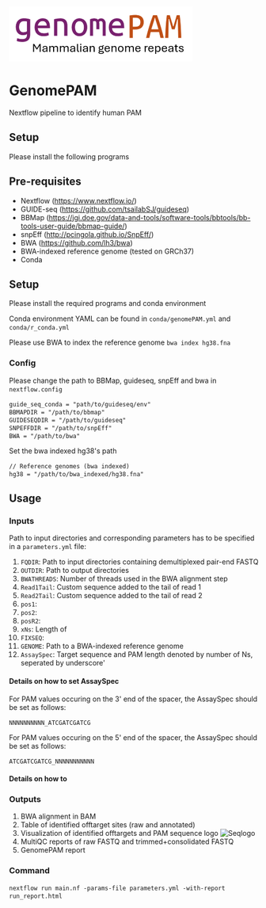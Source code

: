 ![genomePAM](resources/img/genomePAM_logo.png)

# GenomePAM
Nextflow pipeline to identify human PAM

## Setup
Please install the following programs
## Pre-requisites
- Nextflow (https://www.nextflow.io/)
- GUIDE-seq (https://github.com/tsailabSJ/guideseq)
- BBMap (https://jgi.doe.gov/data-and-tools/software-tools/bbtools/bb-tools-user-guide/bbmap-guide/)
- snpEff (http://pcingola.github.io/SnpEff/)
- BWA (https://github.com/lh3/bwa)
- BWA-indexed reference genome (tested on GRCh37)
- Conda


## Setup
Please install the required programs and conda environment

Conda environment YAML can be found in 
```conda/genomePAM.yml```
and 
```conda/r_conda.yml```

Please use BWA to index the reference genome
```bwa index hg38.fna```

### Config
Please change the path to BBMap, guideseq, snpEff and bwa in `nextflow.config`
```
guide_seq_conda = "path/to/guideseq/env"
BBMAPDIR = "/path/to/bbmap"
GUIDESEQDIR = "/path/to/guideseq"
SNPEFFDIR = "/path/to/snpEff"
BWA = "/path/to/bwa"
```
Set the bwa indexed hg38's path
```
// Reference genomes (bwa indexed)
hg38 = "/path/to/bwa_indexed/hg38.fna"
```

## Usage
### Inputs
Path to input directories and corresponding parameters has to be specified in a `parameters.yml` file:

1. `FQDIR`: Path to input directories containing demultiplexed pair-end FASTQ
2. `OUTDIR`: Path to output directories
3. `BWATHREADS`: Number of threads used in the BWA alignment step
4. `Read1Tail`: Custom sequence added to the tail of read 1
5. `Read2Tail`: Custom sequence added to the tail of read 2
6. `pos1`: 
7. `pos2`: 
8. `posR2`: 
9. `xNs`: Length of 
10. `FIXSEQ`: 
11. `GENOME`: Path to a BWA-indexed reference genome
12. `AssaySpec`: Target sequence and PAM length denoted by number of Ns, seperated by underscore'

#### Details on how to set AssaySpec
For PAM values occuring on the 3' end of the spacer, the AssaySpec should be set as follows:
```
NNNNNNNNNN_ATCGATCGATCG
```

For PAM values occuring on the 5' end of the spacer, the AssaySpec should be set as follows:
```
ATCGATCGATCG_NNNNNNNNNNN
```

#### Details on how to 

### Outputs
1. BWA alignment in BAM
2. Table of identified offtarget sites (raw and annotated)
3. Visualization of identified offtargets and PAM sequence logo
![Seqlogo](resources/img/seqlogo.png)
4. MultiQC reports of raw FASTQ and trimmed+consolidated FASTQ
5. GenomePAM report

### Command
```
nextflow run main.nf -params-file parameters.yml -with-report run_report.html
```
